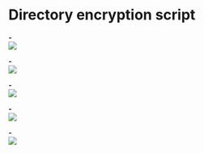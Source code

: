 # Directory encryption script
<p align="left">
  <strong>-</strong>
  <br/>
  <img src="https://github.com/user-attachments/assets/92b6c693-321c-4e30-94c3-fd7a33e1add4"/>
</p>

<p align="left">
  <strong>-</strong>
  <br/>
  <img src="https://github.com/user-attachments/assets/44c128c5-3abc-4fb9-854c-74e74996b112"/>
</p>

<p align="left">
  <strong>-</strong>
  <br/>
  <img src="https://github.com/user-attachments/assets/48e1a3d5-e465-4b3f-b8a9-502c4d642de6"/>
</p>

<p align="left">
  <strong>-</strong>
  <br/>
  <img src="https://github.com/user-attachments/assets/ddc7d0b1-e5b7-4579-b9de-1f071f9cf3bb"/>
</p>

<p align="left">
  <strong>-</strong>
  <br/>
  <img src="https://github.com/user-attachments/assets/96bf8a1d-ab7a-4dec-9943-7f03db3199d7"/>
</p>
